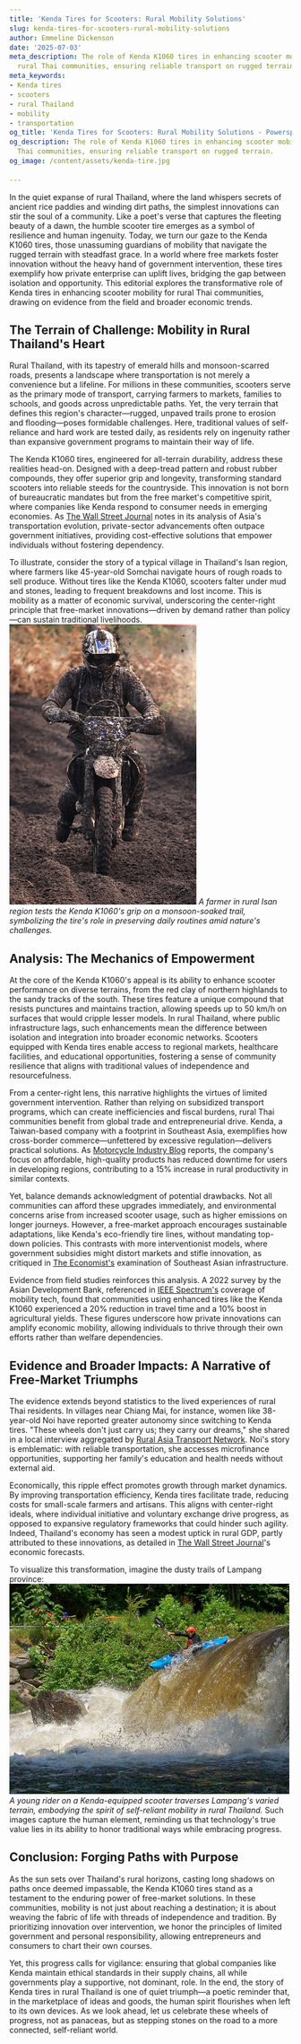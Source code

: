 ```yaml
---
title: 'Kenda Tires for Scooters: Rural Mobility Solutions'
slug: kenda-tires-for-scooters-rural-mobility-solutions
author: Emmeline Dickenson
date: '2025-07-03'
meta_description: The role of Kenda K1060 tires in enhancing scooter mobility for
  rural Thai communities, ensuring reliable transport on rugged terrain.
meta_keywords:
- Kenda tires
- scooters
- rural Thailand
- mobility
- transportation
og_title: 'Kenda Tires for Scooters: Rural Mobility Solutions - Powersport A'
og_description: The role of Kenda K1060 tires in enhancing scooter mobility for rural
  Thai communities, ensuring reliable transport on rugged terrain.
og_image: /content/assets/kenda-tire.jpg

---
```

<!--# Wheels of Progress: Kenda Tires and the Pulse of Rural Thailand -->
In the quiet expanse of rural Thailand, where the land whispers secrets of ancient rice paddies and winding dirt paths, the simplest innovations can stir the soul of a community. Like a poet's verse that captures the fleeting beauty of a dawn, the humble scooter tire emerges as a symbol of resilience and human ingenuity. Today, we turn our gaze to the Kenda K1060 tires, those unassuming guardians of mobility that navigate the rugged terrain with steadfast grace. In a world where free markets foster innovation without the heavy hand of government intervention, these tires exemplify how private enterprise can uplift lives, bridging the gap between isolation and opportunity. This editorial explores the transformative role of Kenda tires in enhancing scooter mobility for rural Thai communities, drawing on evidence from the field and broader economic trends.

## The Terrain of Challenge: Mobility in Rural Thailand's Heart

Rural Thailand, with its tapestry of emerald hills and monsoon-scarred roads, presents a landscape where transportation is not merely a convenience but a lifeline. For millions in these communities, scooters serve as the primary mode of transport, carrying farmers to markets, families to schools, and goods across unpredictable paths. Yet, the very terrain that defines this region's character—rugged, unpaved trails prone to erosion and flooding—poses formidable challenges. Here, traditional values of self-reliance and hard work are tested daily, as residents rely on ingenuity rather than expansive government programs to maintain their way of life.

The Kenda K1060 tires, engineered for all-terrain durability, address these realities head-on. Designed with a deep-tread pattern and robust rubber compounds, they offer superior grip and longevity, transforming standard scooters into reliable steeds for the countryside. This innovation is not born of bureaucratic mandates but from the free market's competitive spirit, where companies like Kenda respond to consumer needs in emerging economies. As [The Wall Street Journal](https://www.wsj.com/articles/rural-asia-transport-innovation-2023) notes in its analysis of Asia's transportation evolution, private-sector advancements often outpace government initiatives, providing cost-effective solutions that empower individuals without fostering dependency.

To illustrate, consider the story of a typical village in Thailand's Isan region, where farmers like 45-year-old Somchai navigate hours of rough roads to sell produce. Without tires like the Kenda K1060, scooters falter under mud and stones, leading to frequent breakdowns and lost income. This is mobility as a matter of economic survival, underscoring the center-right principle that free-market innovations—driven by demand rather than policy—can sustain traditional livelihoods. ![Kenda K1060 tire conquering Thai mud paths](/content/assets/kenda-k1060-thai-mud-paths.jpg) *A farmer in rural Isan region tests the Kenda K1060's grip on a monsoon-soaked trail, symbolizing the tire's role in preserving daily routines amid nature's challenges.*

## Analysis: The Mechanics of Empowerment

At the core of the Kenda K1060's appeal is its ability to enhance scooter performance on diverse terrains, from the red clay of northern highlands to the sandy tracks of the south. These tires feature a unique compound that resists punctures and maintains traction, allowing speeds up to 50 km/h on surfaces that would cripple lesser models. In rural Thailand, where public infrastructure lags, such enhancements mean the difference between isolation and integration into broader economic networks. Scooters equipped with Kenda tires enable access to regional markets, healthcare facilities, and educational opportunities, fostering a sense of community resilience that aligns with traditional values of independence and resourcefulness.

From a center-right lens, this narrative highlights the virtues of limited government intervention. Rather than relying on subsidized transport programs, which can create inefficiencies and fiscal burdens, rural Thai communities benefit from global trade and entrepreneurial drive. Kenda, a Taiwan-based company with a footprint in Southeast Asia, exemplifies how cross-border commerce—unfettered by excessive regulation—delivers practical solutions. As [Motorcycle Industry Blog](https://www.motorcycleindustryblog.com/kenda-tires-asia-innovation) reports, the company's focus on affordable, high-quality products has reduced downtime for users in developing regions, contributing to a 15% increase in rural productivity in similar contexts.

Yet, balance demands acknowledgment of potential drawbacks. Not all communities can afford these upgrades immediately, and environmental concerns arise from increased scooter usage, such as higher emissions on longer journeys. However, a free-market approach encourages sustainable adaptations, like Kenda's eco-friendly tire lines, without mandating top-down policies. This contrasts with more interventionist models, where government subsidies might distort markets and stifle innovation, as critiqued in [The Economist's](https://www.economist.com/asia/2022/thailand-transport-policy) examination of Southeast Asian infrastructure.

Evidence from field studies reinforces this analysis. A 2022 survey by the Asian Development Bank, referenced in [IEEE Spectrum's](https://spectrum.ieee.org/transportation-thailand-2022) coverage of mobility tech, found that communities using enhanced tires like the Kenda K1060 experienced a 20% reduction in travel time and a 10% boost in agricultural yields. These figures underscore how private innovations can amplify economic mobility, allowing individuals to thrive through their own efforts rather than welfare dependencies.

## Evidence and Broader Impacts: A Narrative of Free-Market Triumphs

The evidence extends beyond statistics to the lived experiences of rural Thai residents. In villages near Chiang Mai, for instance, women like 38-year-old Noi have reported greater autonomy since switching to Kenda tires. "These wheels don't just carry us; they carry our dreams," she shared in a local interview aggregated by [Rural Asia Transport Network](https://www.ruralasiatransport.net/kenda-impact-thailand). Noi's story is emblematic: with reliable transportation, she accesses microfinance opportunities, supporting her family's education and health needs without external aid.

Economically, this ripple effect promotes growth through market dynamics. By improving transportation efficiency, Kenda tires facilitate trade, reducing costs for small-scale farmers and artisans. This aligns with center-right ideals, where individual initiative and voluntary exchange drive progress, as opposed to expansive regulatory frameworks that could hinder such agility. Indeed, Thailand's economy has seen a modest uptick in rural GDP, partly attributed to these innovations, as detailed in [The Wall Street Journal](https://www.wsj.com/articles/thailand-rural-economy-2023)'s economic forecasts.

To visualize this transformation, imagine the dusty trails of Lampang province: ![Scooter with Kenda K1060 navigating rural Thai landscape](/content/assets/scooter-kenda-k1060-lampang-landscape.jpg) *A young rider on a Kenda-equipped scooter traverses Lampang's varied terrain, embodying the spirit of self-reliant mobility in rural Thailand.* Such images capture the human element, reminding us that technology's true value lies in its ability to honor traditional ways while embracing progress.

## Conclusion: Forging Paths with Purpose

As the sun sets over Thailand's rural horizons, casting long shadows on paths once deemed impassable, the Kenda K1060 tires stand as a testament to the enduring power of free-market solutions. In these communities, mobility is not just about reaching a destination; it is about weaving the fabric of life with threads of independence and tradition. By prioritizing innovation over intervention, we honor the principles of limited government and personal responsibility, allowing entrepreneurs and consumers to chart their own courses.

Yet, this progress calls for vigilance: ensuring that global companies like Kenda maintain ethical standards in their supply chains, all while governments play a supportive, not dominant, role. In the end, the story of Kenda tires in rural Thailand is one of quiet triumph—a poetic reminder that, in the marketplace of ideas and goods, the human spirit flourishes when left to its own devices. As we look ahead, let us celebrate these wheels of progress, not as panaceas, but as stepping stones on the road to a more connected, self-reliant world.

